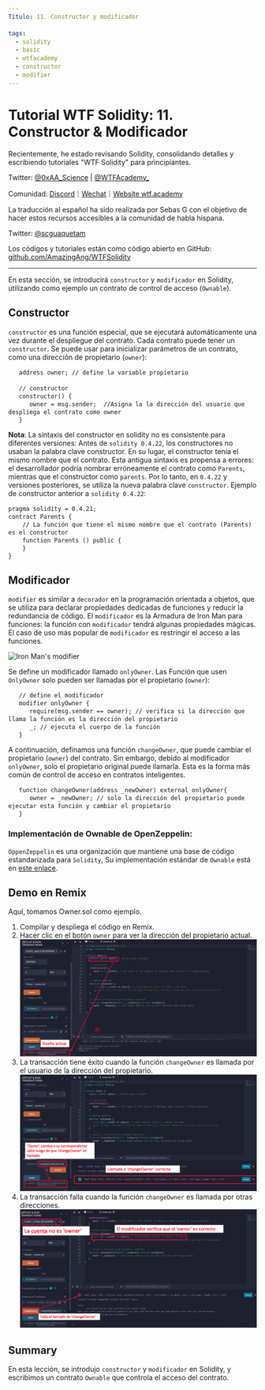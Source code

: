 ```yaml
---
Título: 11. Constructor y modificador

tags:
  - solidity
  - basic
  - wtfacademy
  - constructor
  - modifier
---
```


# Tutorial WTF Solidity: 11. Constructor & Modificador

Recientemente, he estado revisando Solidity, consolidando detalles y escribiendo tutoriales "WTF Solidity" para principiantes.

Twitter: [@0xAA_Science](https://twitter.com/0xAA_Science) | [@WTFAcademy_](https://twitter.com/WTFAcademy_)

Comunidad: [Discord](https://discord.gg/5akcruXrsk)｜[Wechat](https://docs.google.com/forms/d/e/1FAIpQLSe4KGT8Sh6sJ7hedQRuIYirOoZK_85miz3dw7vA1-YjodgJ-A/viewform?usp=sf_link)｜[Website wtf.academy](https://wtf.academy)

La traducción al español ha sido realizada por Sebas G con el objetivo de hacer estos recursos accesibles a la comunidad de habla hispana.

Twitter: [@scguaquetam](https://twitter.com/scguaquetam)

Los códigos y tutoriales están como código abierto en GitHub: [github.com/AmazingAng/WTFSolidity](https://github.com/AmazingAng/WTFSolidity)

-----

En esta sección, se introducirá `constructor` y `modificador` en Solidity, utilizando como ejemplo un contrato de control de acceso (`Ownable`).

## Constructor
`constructor` es una función especial, que se ejecutará automáticamente una vez durante el despliegue del contrato. Cada contrato puede tener un `constructor`. Se puede usar para inicializar parámetros de un contrato, como una dirección de propietario (`owner`):

```solidity
   address owner; // define la variable propietario

   // constructor
   constructor() {
      owner = msg.sender;  //Asigna la la dirección del usuario que despliega el contrato como owner
   }
```

**Nota**: La sintaxis del constructor en solidity no es consistente para diferentes versiones: Antes de `solidity 0.4.22`, los constructores no usaban la palabra clave constructor. En su lugar, el constructor tenía el mismo nombre que el contrato. Esta antigua sintaxis es propensa a errores: el desarrollador podría nombrar erróneamente el contrato como `Parents`, mientras que el constructor como `parents`. Por lo tanto, en `0.4.22` y versiones posteriores, se utiliza la nueva palabra clave `constructor`. Ejemplo de constructor anterior a `solidity 0.4.22`:

```solidity
pragma solidity = 0.4.21;
contract Parents {
    // La función que tiene el mismo nombre que el contrato (Parents) es el constructor
    function Parents () public {
    }
}
```

## Modificador
`modifier` es similar a `decorador` en la programación orientada a objetos, que se utiliza para declarar propiedades dedicadas de funciones y reducir la redundancia de código. El `modificador` es la Armadura de Iron Man para funciones: la función con `modificador` tendrá algunas propiedades mágicas. El caso de uso más popular de `modificador` es restringir el acceso a las funciones.

![Iron Man's modifier](https://images.mirror-media.xyz/publication-images/nVwXsOVmrYu8rqvKKPMpg.jpg?height=630&width=1200)

Se define un modificador llamado `onlyOwner`. Las Función que usen `OnlyOwner` solo pueden ser llamadas por el propietario (`owner`):
```solidity
   // define el modificador
   modifier onlyOwner {
      require(msg.sender == owner); // verifica si la dirección que llama la función es la dirección del propietario
      _; // ejecuta el cuerpo de la función
   }
```

A continuación, definamos una función `changeOwner`, que puede cambiar el propietario (`owner`) del contrato. Sin embargo, debido al modificador `onlyOwner`, solo el propietario original puede llamarla. Esta es la forma más común de control de acceso en contratos inteligentes.

```solidity
   function changeOwner(address _newOwner) external onlyOwner{
      owner = _newOwner; // solo la dirección del propietario puede ejecutar esta función y cambiar el propietario
   }
```

### Implementación de Ownable de OpenZeppelin:
`OppenZeppelin` es una organización que mantiene una base de código estandarizada para `Solidity`, Su implementación estándar de `Ownable` está en [este enlace](https://github.com/OpenZeppelin/openzeppelin-contracts/blob/master/contracts/access/Ownable.sol).

## Demo en Remix
Aquí, tomamos Owner.sol como ejemplo.
1. Compilar y despliega el código en Remix.
2. Hacer clic en el botón `owner` para ver la dirección del propietario actual.
    ![](img/11-2_es.png)
3. La transacción tiene éxito cuando la función `changeOwner` es llamada por el usuario de la dirección del propietario.
    ![](img/11-3_es.png)
4. La transacción falla cuando la función `changeOwner` es llamada por otras direcciones.
    ![](img/11-4_es.png)


## Summary
En esta lección, se introdujo `constructor` y `modificador` en Solidity, y escribimos un contrato `Ownable` que controla el acceso del contrato.
